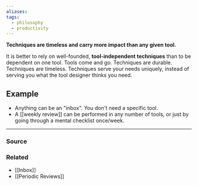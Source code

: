 ```yaml
---
aliases: 
tags:
  - philosophy
  - productivity
---
```

**Techniques are timeless and carry more impact than any given tool.**

It is better to rely on well-founded, **tool-independent** **techniques** than to be dependent on one tool. Tools come and go. Techniques are durable. Techniques are timeless. Techniques serve your needs uniquely, instead of serving you what the tool designer thinks you need.

## Example

- Anything can be an "inbox". You don't need a specific tool.
- A [[weekly review]] can be performed in any number of tools, or just by going through a mental checklist once/week.

---

### Source


### Related
- [[Inbox]] 
- [[Periodic Reviews]]